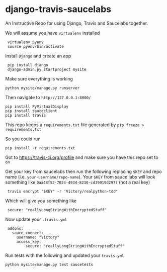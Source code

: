 django-travis-saucelabs
=======================

An Instructive Repo for using Django, Travis and Saucelabs together.

We will assume you have `virtualenv` installed

     virtualenv pyenv
     source pyenv/bin/activate

Install `Django` and create an app

     pip install django
     django-admin.py startproject mysite

Make sure everything is working

    python mysite/manage.py runserver

Then navigate to `http://127.0.0.1:8000/`

    pip install PyVirtualDisplay
    pip install sauceclient
    pip install travis

This repo keeps a `requirements.txt` file generated by `pip freeze >
requirements.txt`

So you could run

    pip install -r requirements.txt

Got to https://travis-ci.org/profile and make sure you have this repo
set to `on`

Get your key from saucelabs then run the following replacing `$KEY`
and repo name (i.e. `your-username/repo-name`). Your `$KEY` from sauce
labs will look something like `0aa48f52-7024-4934-8230-cd39919d2977`
(not a real key)

     travis encrypt "$KEY" -r 'Victory/realpython-tdd'

Which will give you something like

     secure: "reallyLongStringWithEncryptedStuff"

Now update your `.travis.yml`

     addons:
       sauce_connect:
         username: "Victory"
         access_key:
             secure: "reallyLongStringWithEncryptedStuff"

Run tests with the following and updated your `travis.yml`

    python mysite/manage.py test saucetests
